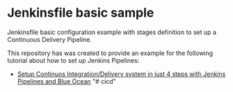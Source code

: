 # Jenkinsfile basic sample

Jenkinsfile basic configuration example with stages definition to set up a Continuous Delivery Pipeline.

This repository has was created to provide an example for the following tutorial about how to set up Jenkins Pipelines:

* [Setup Continuos Integration/Delivery system in just 4 steps with Jenkins Pipelines and Blue Ocean](https://dev.to/jalogut/setup-continuos-integrationdelivery-system-in-just-4-steps-with-jenkins-pipelines-and-blue-ocean)
"# cicd" 
